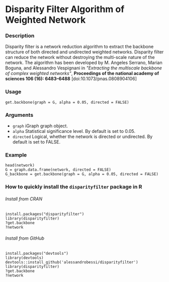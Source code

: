 # Disparity Filter Algorithm of Weighted Network

### Description
Disparity filter is a network reduction algorithm to extract the backbone structure of both directed and undirected weighted networks. Disparity filter can reduce the network without destroying the multi-scale nature of the network. The algorithm has been developed by M. Angeles Serrano, Marian Boguna, and Alessandro Vespignani in *"Extracting the multiscale backbone of complex weighted networks"*, **Proceedings of the national academy of sciences 106 (16): 6483–6488** [doi:10.1073/pnas.0808904106]


### Usage
```
get.backbone(graph = G, alpha = 0.05, directed = FALSE)
```

### Arguments
* `graph`	iGraph graph object.
* `alpha`	Statistical significance level. By default is set to 0.05.
* `directed`	Logical, whether the network is directed or undirected. By default is set to FALSE.

### Example
```
head(network)
G = graph.data.frame(network, directed = FALSE)
G_backbone = get.backbone(graph = G, alpha = 0.05, directed = FALSE)
```

### How to quickly install the `disparityfilter` package in R
###### Install from CRAN
```
install.packages("disparityfilter")
library(disparityfilter)
?get.backbone
?network
```
###### Install from GitHub
```
install.packages("devtools")
library(devtools)
devtools::install_github('alessandrobessi/disparityfilter')
library(disparityfilter)
?get.backbone
?network
```
